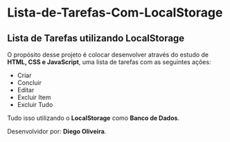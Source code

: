 # Lista-de-Tarefas-Com-LocalStorage

<h2>Lista de Tarefas utilizando LocalStorage</h2>

O propósito desse projeto é colocar desenvolver através do estudo de <strong>HTML, CSS e JavaScript</strong>, uma lista de tarefas com as seguintes ações:

<ul>
  <li>Criar</li>
  <li>Concluir</li>
  <li>Editar</li>
  <li>Excluir Item</li>
  <li>Excluir Tudo</li>
</ul>

Tudo isso utilizando o <strong>LocalStorage</strong> como <strong>Banco de Dados</strong>.

Desenvolvidor por: <strong>Diego Oliveira</strong>.

